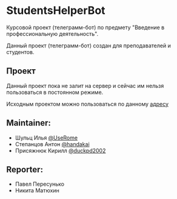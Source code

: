 # **StudentsHelperBot**

Курсовой проект (телеграмм-бот) по предмету "Введение в профессиональную деятельность".

Данный проект (телеграмм-бот) создан для преподавателей и студентов.

## **Проект**
Данный проект пока не залит на сервер и сейчас им нельзя пользоваться в постоянном режиме.

Исходным проектом можно пользоваться по данному [адресу](https://t.me/Students_helper_SFU_bot)

## **Maintainer**:

- Шульц Илья [@UseRome](https://gitlab.com/UseRome)  
- Степанцов Антон [@handakai](https://gitlab.com/handakai)  
- Присяжнюк Кирилл [@duckpd2002](https://gitlab.com/duckpd2002)  

## **Reporter**:

- Павел Пересунько
- Никита Матюхин
